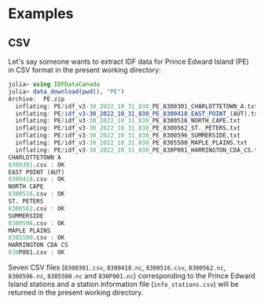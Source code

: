 # Examples

## CSV

Let's say someone wants to extract IDF data for Prince Edward Island (PE) in CSV format in the present working directory:

```julia
julia> using IDFDataCanada
julia> data_download(pwd(), "PE")
Archive:  PE.zip
  inflating: PE/idf_v3-30_2022_10_31_830_PE_8300301_CHARLOTTETOWN_A.txt  
  inflating: PE/idf_v3-30_2022_10_31_830_PE_8300418_EAST_POINT_(AUT).txt  
  inflating: PE/idf_v3-30_2022_10_31_830_PE_8300516_NORTH_CAPE.txt  
  inflating: PE/idf_v3-30_2022_10_31_830_PE_8300562_ST._PETERS.txt  
  inflating: PE/idf_v3-30_2022_10_31_830_PE_8300596_SUMMERSIDE.txt  
  inflating: PE/idf_v3-30_2022_10_31_830_PE_8305500_MAPLE_PLAINS.txt  
  inflating: PE/idf_v3-30_2022_10_31_830_PE_830P001_HARRINGTON_CDA_CS.txt  
CHARLOTTETOWN A
8300301.csv : OK
EAST POINT (AUT)
8300418.csv : OK
NORTH CAPE
8300516.csv : OK
ST. PETERS
8300562.csv : OK
SUMMERSIDE
8300596.csv : OK
MAPLE PLAINS
8305500.csv : OK
HARRINGTON CDA CS
830P001.csv : OK
```

Seven CSV files (`8300301.csv`, `8300418.nc`, `8300516.csv`, `8300562.nc`, `8300596.nc`, `8305500.nc` and `830P001.nc`) corresponding to the Prince Edward Island stations and a station information file (`info_stations.csv`) will be returned in the present working directory.